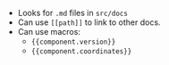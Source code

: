 
- Looks for `.md` files in `src/docs`
- Can use `[[path]]` to link to other docs.
- Can use macros:
  - `{{component.version}}`
  - `{{component.coordinates}}`
